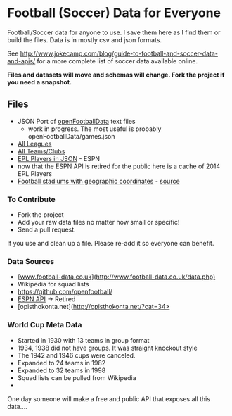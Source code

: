 Football (Soccer) Data for Everyone
============

Football/Soccer data for anyone to use. I save them here as I find them or build the files. Data is in mostly csv and json formats.

See <http://www.jokecamp.com/blog/guide-to-football-and-soccer-data-and-apis/> for a more complete list of soccer data available online.

**Files and datasets will move and schemas will change. Fork the project if you need a snapshot.**

## Files

- JSON Port of [openFootballData](https://github.com/jokecamp/FootballData/tree/master/openFootballData) text files
  - work in progress. The most useful is probably openFootballData/games.json
- [All Leagues](https://github.com/jokecamp/FootballData/blob/master/Leagues.csv)
- [All Teams/Clubs](https://github.com/jokecamp/FootballData/blob/master/Teams.csv)
- [EPL Players in JSON](https://github.com/jokecamp/FootballData/tree/master/espn) - ESPN
 - now that the ESPN API is retired for the public here is a cache of 2014 EPL Players
- [Football stadiums with geographic coordinates](https://github.com/jokecamp/FootballData/blob/master/stadiums-with-GPS-coordinates.csv) -  [source](http://opisthokonta.net/?p=619)

### To Contribute 

- Fork the project
- Add your raw data files no matter how small or specific!
- Send a pull request. 

If you use and clean up a file. Please re-add it so everyone can benefit.

### Data Sources

- [www.football-data.co.uk](http://www.football-data.co.uk/data.php)
- Wikipedia for squad lists
- <https://github.com/openfootball/>
- [ESPN API](http://developer.espn.com/blog/read/publicretirement) -> Retired
- [opisthokonta.net](http://opisthokonta.net/?cat=34>

### World Cup Meta Data
 - Started in 1930 with 13 teams in group format
 - 1934, 1938 did not have groups. It was straight knockout style
 - The 1942 and 1946 cups were canceled.
 - Expanded to 24 teams in 1982
 - Expanded to 32 teams in 1998
 - Squad lists can be pulled from Wikipedia
 - 
 
One day someone will make a free and public API that exposes all this data....
